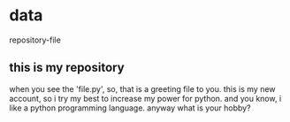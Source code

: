 # data
repository-file
## this is my repository

when you see the 'file.py', so, that is a greeting file to you.
this is my new account, so i try my best to increase my power for python.
and you know, i like a python programming language.
anyway what is your hobby?

